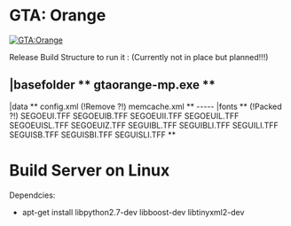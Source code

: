 # GTA: Orange

[![GTA:Orange](http://orange-mp.com/forum/images/flatty/logo.png)](http://orange-mp.com/)

Release Build Structure to run it : (Currently not in place but planned!!!)


|basefolder
**
gtaorange-mp.exe
**
---
   |data
    **
   config.xml
   (!Remove ?!)
   memcache.xml
   **
    -----
	     |fonts
		 **
		 (!Packed ?!)
		 SEGOEUI.TFF
		 SEGOEUIB.TFF
		 SEGOEUII.TFF
		 SEGOEUIL.TFF
		 SEGOEUISL.TFF
		 SEGOEUIZ.TFF
		 SEGUIBL.TFF
		 SEGUIBLI.TFF
		 SEGUILI.TFF
		 SEGUISB.TFF
		 SEGUISBI.TFF
		 SEGUISLI.TFF
		 **
		 
# Build Server on Linux

Dependcies: 

* apt-get install libpython2.7-dev libboost-dev libtinyxml2-dev
